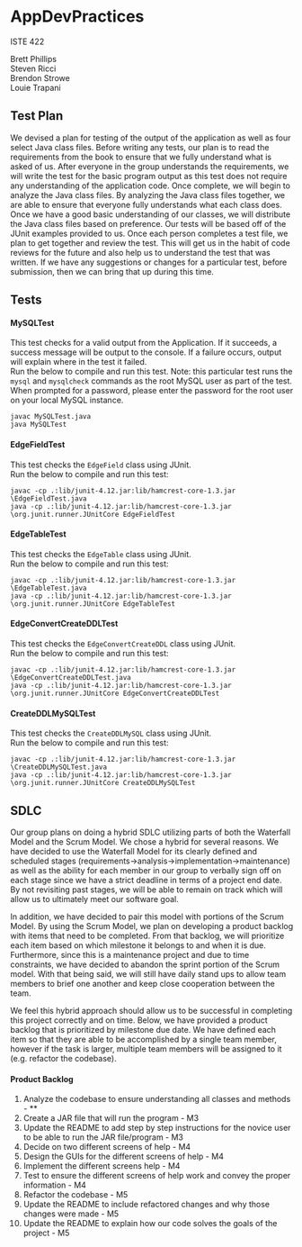 # AppDevPractices

ISTE 422

Brett Phillips \
Steven Ricci \
Brendon Strowe \
Louie Trapani

## Test Plan
We devised a plan for testing of the output of the application as well as four select Java class files. Before writing any tests, our plan is to read the requirements from the book to ensure that we fully understand what is asked of us. After everyone in the group understands the requirements, we will write the test for the basic program output as this test does not require any understanding of the application code. Once complete, we will begin to analyze the Java class files. By analyzing the Java class files together, we are able to ensure that everyone fully understands what each class does. Once we have a good basic understanding of our classes, we will distribute the Java class files based on preference. Our tests will be based off of the JUnit examples provided to us. Once each person completes a test file, we plan to get together and review the test. This will get us in the habit of code reviews for the future and also help us to understand the test that was written. If we have any suggestions or changes for a particular test, before submission, then we can bring that up during this time.

## Tests

#### MySQLTest
This test checks for a valid output from the Application. If it succeeds, a success message will be output to the console. If a failure occurs, output will explain where in the test it failed. \
Run the below to compile and run this test. Note: this particular test runs the `mysql` and `mysqlcheck` commands as the root MySQL user as part of the test. When prompted for a password, please enter the password for the root user on your local MySQL instance.
```
javac MySQLTest.java
java MySQLTest
```

#### EdgeFieldTest
This test checks the `EdgeField` class using JUnit. \
Run the below to compile and run this test:
```
javac -cp .:lib/junit-4.12.jar:lib/hamcrest-core-1.3.jar \EdgeFieldTest.java
java -cp .:lib/junit-4.12.jar:lib/hamcrest-core-1.3.jar \org.junit.runner.JUnitCore EdgeFieldTest
```

#### EdgeTableTest
This test checks the `EdgeTable` class using JUnit. \
Run the below to compile and run this test:
```
javac -cp .:lib/junit-4.12.jar:lib/hamcrest-core-1.3.jar \EdgeTableTest.java
java -cp .:lib/junit-4.12.jar:lib/hamcrest-core-1.3.jar \org.junit.runner.JUnitCore EdgeTableTest
```

#### EdgeConvertCreateDDLTest
This test checks the `EdgeConvertCreateDDL` class using JUnit. \
Run the below to compile and run this test:
```
javac -cp .:lib/junit-4.12.jar:lib/hamcrest-core-1.3.jar \EdgeConvertCreateDDLTest.java
java -cp .:lib/junit-4.12.jar:lib/hamcrest-core-1.3.jar \org.junit.runner.JUnitCore EdgeConvertCreateDDLTest
```

#### CreateDDLMySQLTest
This test checks the `CreateDDLMySQL` class using JUnit. \
Run the below to compile and run this test:
```
javac -cp .:lib/junit-4.12.jar:lib/hamcrest-core-1.3.jar \CreateDDLMySQLTest.java
java -cp .:lib/junit-4.12.jar:lib/hamcrest-core-1.3.jar \org.junit.runner.JUnitCore CreateDDLMySQLTest
```

## SDLC
Our group plans on doing a hybrid SDLC utilizing parts of both the Waterfall Model and the Scrum Model. We chose a hybrid for several reasons. We have decided to use the Waterfall Model for its clearly defined and scheduled stages (requirements->analysis->implementation->maintenance) as well as the ability for each member in our group to verbally sign off on each stage since we have a strict deadline in terms of a project end date. By not revisiting past stages, we will be able to remain on track which will allow us to ultimately meet our software goal.

In addition, we have decided to pair this model with portions of the Scrum Model. By using the Scrum Model, we plan on developing a product backlog with items that need to be completed. From that backlog, we will prioritize each item based on which milestone it belongs to and when it is due. Furthermore, since this is a maintenance project and due to time constraints, we have decided to abandon the sprint portion of the Scrum model. With that being said, we will still have daily stand ups to allow team members to brief one another and keep close cooperation between the team.

We feel this hybrid approach should allow us to be successful in completing this project correctly and on time. Below, we have provided a product backlog that is prioritized by milestone due date. We have defined each item so that they are able to be accomplished by a single team member, however if the task is larger, multiple team members will be assigned to it (e.g. refactor the codebase).

#### Product Backlog
1. Analyze the codebase to ensure understanding all classes and methods - **
2. Create a JAR file that will run the program - M3
3. Update the README to add step by step instructions for the novice user to be able to run the JAR file/program - M3
4. Decide on two different screens of help - M4
5. Design the GUIs for the different screens of help - M4
6. Implement the different screens help - M4
7. Test to ensure the different screens of help work and convey the proper information - M4
8. Refactor the codebase - M5
9. Update the README to include refactored changes and why those changes were made - M5
10. Update the README to explain how our code solves the goals of the project - M5
```
